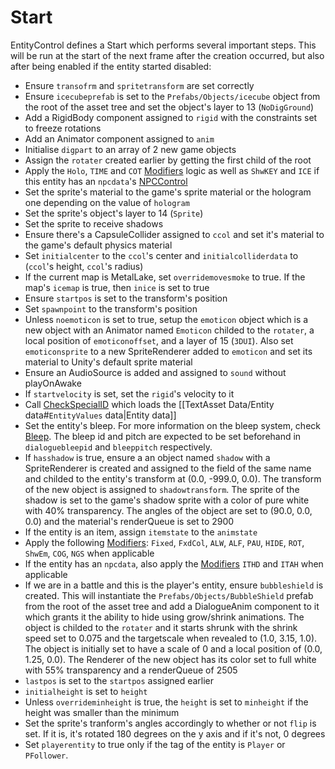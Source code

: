 # Start

EntityControl defines a Start which performs several important steps. This will be run at the start of the next frame after the creation occurred, but also after being enabled if the entity started disabled:

* Ensure `transofrm` and `spritetransform` are set correctly
* Ensure `icecubeprefab` is set to the `Prefabs/Objects/icecube` object from the root of the asset tree and set the object's layer to 13 (`NoDigGround`)
* Add a RigidBody component assigned to `rigid` with the constraints set to freeze rotations
* Add an Animator component assigned to `anim`
* Initialise `digpart` to an array of 2 new game objects
* Assign the `rotater` created earlier by getting the first child of the root
* Apply the `Holo`, `TIME` and `COT` [Modifiers](Modifiers.md) logic as well as `ShwKEY` and `ICE` if this entity has an `npcdata`'s [NPCControl](../NPCControl/NPCControl.md)
* Set the sprite's material to the game's sprite material or the hologram one depending on the value of `hologram`
* Set the sprite's object's layer to 14 (`Sprite`)
* Set the sprite to receive shadows
* Ensure there's a CapsuleCollider assigned to `ccol` and set it's material to the game's default physics material
* Set `initialcenter` to the `ccol`'s center and `initialcolliderdata` to (`ccol`'s height, `ccol`'s radius)
* If the current map is MetalLake, set `overridemovesmoke` to true. If the map's `icemap` is true, then `inice` is set to true
* Ensure `startpos` is set to the transform's position
* Set `spawnpoint` to the transform's position
* Unless `noemoticon` is set to true, setup the `emoticon` object which is a new object with an Animator named `Emoticon` childed to the `rotater`, a local position of `emoticonoffset`, and a layer of 15 (`3DUI`). Also set `emoticonsprite` to a new SpriteRenderer added to `emoticon` and set its material to Unity's default sprite material
* Ensure an AudioSource is added and assigned to `sound` without playOnAwake
* If `startvelocity` is set, set the `rigid`'s velocity to it
* Call [CheckSpecialID](Notable%20methods/CheckSpecialID.md) which loads the \[\[TextAsset Data/Entity data#`EntityValues` data|Entity data\]\]
* Set the entity's bleep. For more information on the bleep system, check [Bleep](../../SetText/Commands/Individual%20commands/Bleep.md). The bleep id and pitch are expected to be set beforehand in `dialoguebleepid` and `bleeppitch` respectively.
* If `hasshadow` is true, ensure a an object named `shadow` with a SpriteRenderer is created and assigned to the field of the same name and childed to the entity's transform at (0.0, -999.0, 0.0). The transform of the new object is assigned to `shadowtransform`. The sprite of the shadow is set to the game's shadow sprite with a color of pure white with 40% transparency. The angles of the object are set to (90.0, 0.0, 0.0) and the material's renderQueue is set to 2900
* If the entity is an item, assign `itemstate` to the `animstate`
* Apply the following [Modifiers](Modifiers.md): `Fixed`, `FxdCol`, `ALW`, `ALF`, `PAU`, `HIDE`, `ROT`, `ShwEm`, `COG`, `NGS` when applicable
* If the entity has an `npcdata`, also apply the [Modifiers](Modifiers.md) `ITHD` and `ITAH` when applicable
* If we are in a battle and this is the player's entity, ensure `bubbleshield` is created. This will instantiate the `Prefabs/Objects/BubbleShield` prefab from the root of the asset tree and add a DialogueAnim component to it which grants it the ability to hide using grow/shrink animations. The object is childed to the `rotater` and it starts shrunk with the shrink speed set to 0.075 and the targetscale when revealed to (1.0, 3.15, 1.0). The object is initially set to have a scale of 0 and a local position of (0.0, 1.25, 0.0). The Renderer of the new object has its color set to full white with 55% transparency and a renderQueue of 2505
* `lastpos` is set to the `startpos` assigned earlier
* `initialheight` is set to `height`
* Unless `overrideminheight` is true, the `height` is set to `minheight` if the height was smaller than the minimum
* Set the sprite's tranform's angles accordingly to whether or not `flip` is set. If it is, it's rotated 180 degrees on the y axis and if it's not, 0 degrees
* Set `playerentity` to true only if the tag of the entity is `Player` or `PFollower`.
